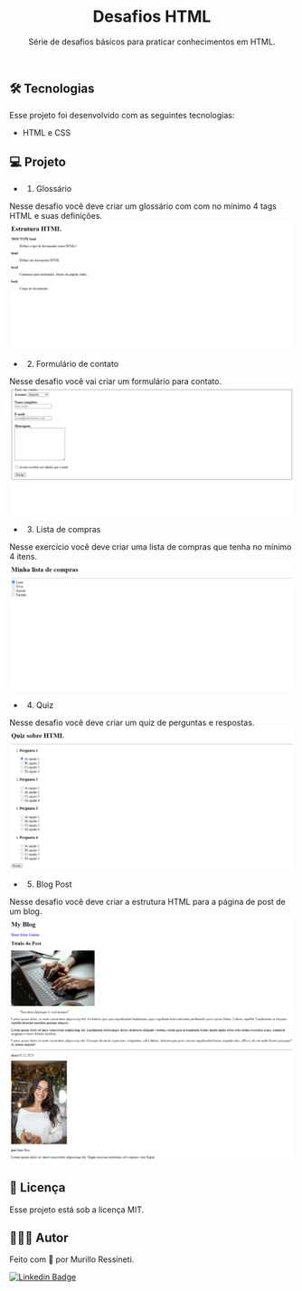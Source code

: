 <h1 align="center"> Desafios HTML</h1>

<p align="center">
Série de desafios básicos para praticar conhecimentos em HTML.
</p>

<br>

## 🛠 Tecnologias

Esse projeto foi desenvolvido com as seguintes tecnologias:

- HTML e CSS


## 💻 Projeto

- 1. Glossário

Nesse desafio você deve criar um glossário com com no mínimo 4 tags HTML e suas definições.
<img src="assets/glossario-screenshot.png"/>

- 2. Formulário de contato

Nesse desafio você vai criar um formulário para contato.
<img src="assets/formulario-screenshot.png"/>

- 3. Lista de compras

Nesse exercício você deve criar uma lista de compras que tenha no mínimo 4 itens.
<img src="assets/lista-de-compras-screenshot.png"/>

- 4. Quiz

Nesse desafio você deve criar um quiz de perguntas e respostas.
<img src="assets/quiz-screenshot.png"/>

- 5. Blog Post

Nesse desafio você deve criar a estrutura HTML para a página de post de um blog.
<img src="assets/blog-post-screenshot.png"/>

## 📝 Licença

Esse projeto está sob a licença MIT.


## 🙋🏻‍♂️ Autor

Feito com 💙 por Murillo Ressineti.

[![Linkedin Badge](https://img.shields.io/badge/-Murillo-blue?style=flat-square&logo=Linkedin&logoColor=white&link=https://https://www.linkedin.com/in/murilloressineti/)](https://www.linkedin.com/in/murilloressineti/)
